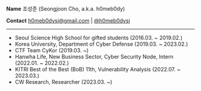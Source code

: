 **Name** 조성준 (Seongjoon Cho, a.k.a. h0meb0dy)

**Contact** [h0meb0dysj@gmail.com](mailto:h0meb0dysj@gmail.com) | [@h0meb0dysj](https://twitter.com/h0meb0dysj)

---

- Seoul Science High School for gifted students (2016.03. ~ 2019.02.)
- Korea University, Department of Cyber Defense (2019.03. ~ 2023.02.)
- CTF Team CyKor (2019.03. ~)
- Hanwha Life, New Business Sector, Cyber Security Node, Intern (2022.01. ~ 2022.02.)
- KITRI Best of the Best (BoB) 11th, Vulnerability Analysis (2022.07. ~ 2023.03.)
- CW Research, Researcher (2023.03. ~)
